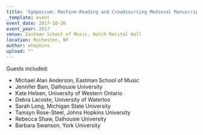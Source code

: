 ```yaml
---
title: 'Symposium: Machine-Reading and Crowdsourcing Medieval Manuscripts'
_template: event
event_date: 2017-10-26
event_year: 2017
venue: Eastman School of Music, Hatch Recital Hall
location: Rochester, NY
author: ehopkins
upload: ""
---
```


Guests included:

- Michael Alan Anderson, Eastman School of Music</li>
- Jennifer Bain, Dalhousie University</li>
- Kate Helsen, University of Western Ontario</li>
- Debra Lacoste, University of Waterloo</li>
- Sarah Long, Michigan State University</li>
- Tamsyn Rose-Steel, Johns Hopkins University</li>
- Rebecca Shaw, Dalhousie University</li>
- Barbara Swanson, York University</li>
